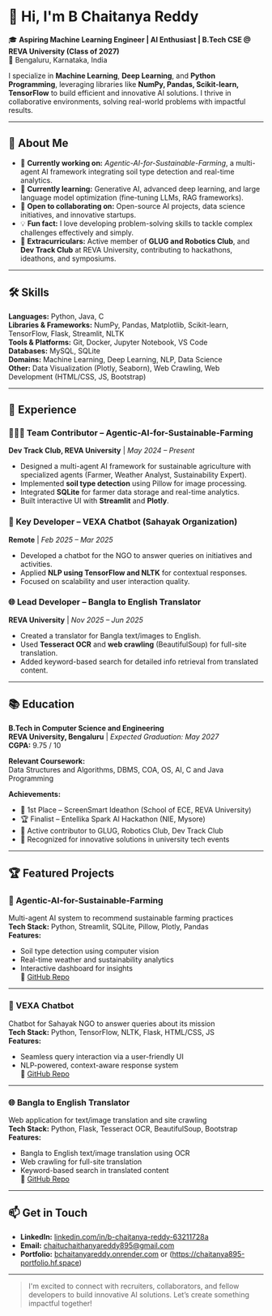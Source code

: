 # 👋 Hi, I'm B Chaitanya Reddy

🎓 **Aspiring Machine Learning Engineer | AI Enthusiast | B.Tech CSE @ REVA University (Class of 2027)**  
📍 Bengaluru, Karnataka, India

I specialize in **Machine Learning**, **Deep Learning**, and **Python Programming**, leveraging libraries like **NumPy, Pandas, Scikit-learn, TensorFlow** to build efficient and innovative AI solutions. I thrive in collaborative environments, solving real-world problems with impactful results.

---

## 🚀 About Me

- 🔭 **Currently working on:** *Agentic-AI-for-Sustainable-Farming*, a multi-agent AI framework integrating soil type detection and real-time analytics.
- 🌱 **Currently learning:** Generative AI, advanced deep learning, and large language model optimization (fine-tuning LLMs, RAG frameworks).
- 👯 **Open to collaborating on:** Open-source AI projects, data science initiatives, and innovative startups.
- 💡 **Fun fact:** I love developing problem-solving skills to tackle complex challenges effectively and simply.
- 🏢 **Extracurriculars:** Active member of **GLUG and Robotics Club**, and **Dev Track Club** at REVA University, contributing to hackathons, ideathons, and symposiums.

---

## 🛠️ Skills

**Languages:** Python, Java, C  
**Libraries & Frameworks:** NumPy, Pandas, Matplotlib, Scikit-learn, TensorFlow, Flask, Streamlit, NLTK  
**Tools & Platforms:** Git, Docker, Jupyter Notebook, VS Code  
**Databases:** MySQL, SQLite  
**Domains:** Machine Learning, Deep Learning, NLP, Data Science  
**Other:** Data Visualization (Plotly, Seaborn), Web Crawling, Web Development (HTML/CSS, JS, Bootstrap)

---

## 💼 Experience

### 🧑‍🤝‍🧑 Team Contributor – Agentic-AI-for-Sustainable-Farming  
**Dev Track Club, REVA University** | *May 2024 – Present*  
- Designed a multi-agent AI framework for sustainable agriculture with specialized agents (Farmer, Weather Analyst, Sustainability Expert).
- Implemented **soil type detection** using Pillow for image processing.
- Integrated **SQLite** for farmer data storage and real-time analytics.
- Built interactive UI with **Streamlit** and **Plotly**.

### 🤖 Key Developer – VEXA Chatbot (Sahayak Organization)  
**Remote** | *Feb 2025 – Mar 2025*  
- Developed a chatbot for the NGO to answer queries on initiatives and activities.
- Applied **NLP using TensorFlow and NLTK** for contextual responses.
- Focused on scalability and user interaction quality.

### 🌐 Lead Developer – Bangla to English Translator  
**REVA University** | *Nov 2025 – Jun 2025*  
- Created a translator for Bangla text/images to English.
- Used **Tesseract OCR** and **web crawling** (BeautifulSoup) for full-site translation.
- Added keyword-based search for detailed info retrieval from translated content.

---

## 📚 Education

**B.Tech in Computer Science and Engineering**  
**REVA University, Bengaluru** | *Expected Graduation: May 2027*  
**CGPA:** 9.75 / 10  

**Relevant Coursework:**  
Data Structures and Algorithms, DBMS, COA, OS, AI, C and Java Programming  

**Achievements:**
- 🥇 1st Place – ScreenSmart Ideathon (School of ECE, REVA University)
- 🏆 Finalist – Entellika Spark AI Hackathon (NIE, Mysore)
- 🤖 Active contributor to GLUG, Robotics Club, Dev Track Club
- 🎯 Recognized for innovative solutions in university tech events

---

## 🏆 Featured Projects

### 🌱 Agentic-AI-for-Sustainable-Farming  
Multi-agent AI system to recommend sustainable farming practices  
**Tech Stack:** Python, Streamlit, SQLite, Pillow, Plotly, Pandas  
**Features:**  
- Soil type detection using computer vision  
- Real-time weather and sustainability analytics  
- Interactive dashboard for insights  
🔗 [GitHub Repo](https://github.com/BChaitanyaReddy895/Agentic-AI-for-Sustainable-Farming)

---

### 🤖 VEXA Chatbot  
Chatbot for Sahayak NGO to answer queries about its mission  
**Tech Stack:** Python, TensorFlow, NLTK, Flask, HTML/CSS, JS  
**Features:**  
- Seamless query interaction via a user-friendly UI  
- NLP-powered, context-aware response system  
🔗 [GitHub Repo](https://github.com/BChaitanyaReddy895/vexa_chatbot)

---

### 🌐 Bangla to English Translator  
Web application for text/image translation and site crawling  
**Tech Stack:** Python, Flask, Tesseract OCR, BeautifulSoup, Bootstrap  
**Features:**  
- Bangla to English text/image translation using OCR  
- Web crawling for full-site translation  
- Keyword-based search in translated content  
🔗 [GitHub Repo](https://github.com/BChaitanyaReddy895/Bengali_English_translator)

---

## 📫 Get in Touch

- **LinkedIn:** [linkedin.com/in/b-chaitanya-reddy-63211728a](https://www.linkedin.com/in/b-chaitanya-reddy-63211728a/)
- **Email:** chaituchaithanyareddy895@gmail.com  
- **Portfolio:** [bchaitanyareddy.onrender.com](https://bchaitanyareddy.onrender.com) or (https://chaitanya895-portfolio.hf.space)

---

> I'm excited to connect with recruiters, collaborators, and fellow developers to build innovative AI solutions. Let’s create something impactful together!
